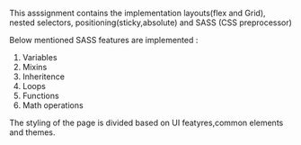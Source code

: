 This asssignment contains the implementation layouts(flex and Grid), nested selectors, positioning(sticky,absolute) and SASS (CSS preprocessor)

Below mentioned SASS features are implemented :
1. Variables
2. Mixins
3. Inheritence
4. Loops
5. Functions
6. Math operations

The styling of the page is divided based on UI featyres,common elements and themes.

